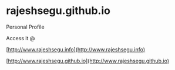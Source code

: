 rajeshsegu.github.io
====================

Personal Profile

Access it @ 

[http://www.rajeshsegu.info](http://www.rajeshsegu.info)

[http://www.rajeshsegu.github.io](http://www.rajeshsegu.github.io)
